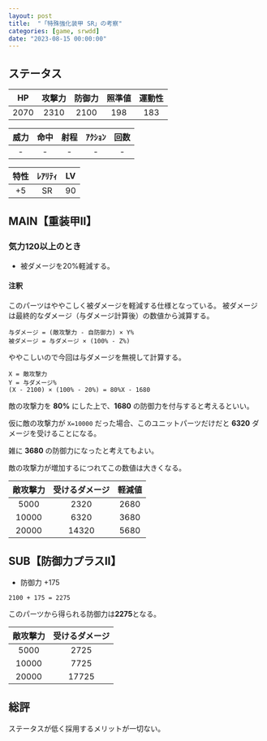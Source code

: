 ```yaml
---
layout: post
title:  "「特殊強化装甲 SR」の考察"
categories: [game, srwdd]
date: "2023-08-15 00:00:00"
---
```


## ステータス

| HP |攻撃力|防御力|照準値|運動性|
|:--:|:---:|:---:|:---:|:---:|
|2070| 2310| 2100|  198|  183|

|威力 |命中 |射程|ｱｸｼｮﾝ|回数|
|:--:|:---:|:-:|:--:|:--:|
|   -|    -|  -|   -|   -|

|特性|ﾚｱﾘﾃｨ|LV |
|:-:|:--:|:-:|
| +5|  SR| 90|

## MAIN【重装甲Ⅱ】
### 気力120以上のとき
- 被ダメージを20%軽減する。
#### 注釈
このパーツはややこしく被ダメージを軽減する仕様となっている。
被ダメージは最終的なダメージ（与ダメージ計算後）の数値から減算する。

```
与ダメージ = (敵攻撃力 - 自防御力) × Y%
被ダメージ = 与ダメージ × (100% - Z%) 
```

ややこしいので今回は与ダメージを無視して計算する。

```
X = 敵攻撃力
Y = 与ダメージ%
(X - 2100) × (100% - 20%) = 80%X - 1680
```

敵の攻撃力を **80%** にした上で、**1680** の防御力を付与すると考えるといい。

仮に敵の攻撃力が `X=10000` だった場合、このユニットパーツだけだと **6320** ダメージを受けることになる。

雑に **3680** の防御力になったと考えてもよい。

敵の攻撃力が増加するにつれてこの数値は大きくなる。

|敵攻撃力|受けるダメージ|軽減値|
|:-----:|:---------:|:---:|
|   5000|       2320| 2680|
|  10000|       6320| 3680|
|  20000|      14320| 5680|

## SUB【防御力プラスⅡ】
- 防御力 +175

```
2100 + 175 = 2275
```

このパーツから得られる防御力は**2275**となる。

|敵攻撃力|受けるダメージ|
|:-----:|:---------:|
|   5000|       2725|
|  10000|       7725|
|  20000|      17725|

## 総評

ステータスが低く採用するメリットが一切ない。
